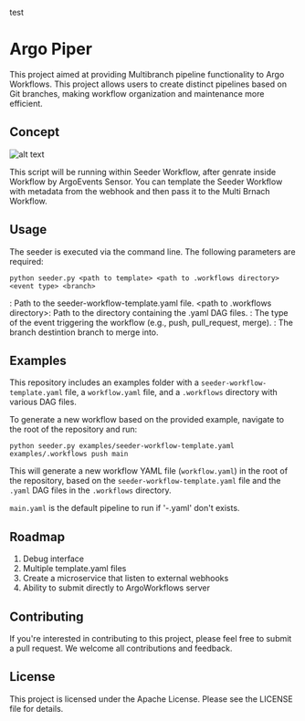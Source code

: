 test 
# Argo Piper
This project aimed at providing Multibranch pipeline functionality to Argo Workflows. This project allows users to create distinct pipelines based on Git branches, making workflow organization and maintenance more efficient.

## Concept

![alt text](https://github.com/Rookout/argo-workflows-multibranch-pipeline/blob/main/docs/seeder-pipeline.png?raw=true)

This script will be running within Seeder Workflow, after genrate inside Workflow by ArgoEvents Sensor. You can template the Seeder Workflow with metadata from the webhook and then pass it to the Multi Brnach Workflow.
## Usage

The seeder is executed via the command line. The following parameters are required:

```
python seeder.py <path to template> <path to .workflows directory> <event type> <branch>
```

<path to template>: Path to the seeder-workflow-template.yaml file.
<path to .workflows directory>: Path to the directory containing the .yaml DAG files.
<event type>: The type of the event triggering the workflow (e.g., push, pull_request, merge).
<branch>: The branch destintion branch to merge into.


## Examples

This repository includes an examples folder with a `seeder-workflow-template.yaml` file, a `workflow.yaml` file, and a `.workflows` directory with various DAG files.

To generate a new workflow based on the provided example, navigate to the root of the repository and run:

```
python seeder.py examples/seeder-workflow-template.yaml examples/.workflows push main
```

This will generate a new workflow YAML file (`workflow.yaml`) in the root of the repository, based on the `seeder-workflow-template.yaml` file and the `.yaml` DAG files in the `.workflows` directory.

`main.yaml` is the default pipeline to run if '<event-type>-<branch>.yaml' don't exists.

## Roadmap
1. Debug interface
2. Multiple template.yaml files
3. Create a microservice that listen to external webhooks
4. Ability to submit directly to ArgoWorkflows server

## Contributing

If you're interested in contributing to this project, please feel free to submit a pull request. We welcome all contributions and feedback.

## License

This project is licensed under the Apache License. Please see the LICENSE file for details.



